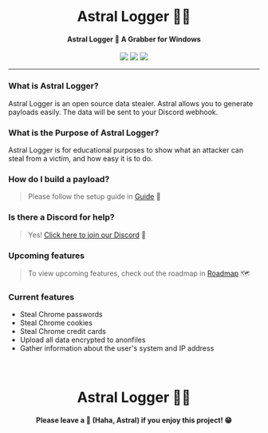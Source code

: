 <h1 align="center">
  <br>
  Astral Logger 🌙💜
  <br>
</h1>

<h4 align="center">Astral Logger 🌙 A Grabber for Windows</h4>

<p align="center">
    <img src="https://img.shields.io/badge/Supported_Platforms-Windows-indigo">
    <img src="https://img.shields.io/badge/Version-1.0-indigo">
    <img src="https://img.shields.io/badge/Python-3.10.6-indigo">
</p>

---

### What is Astral Logger?

Astral Logger is an open source data stealer. Astral allows you to generate payloads easily. The data will be sent to your Discord webhook.

### What is the Purpose of Astral Logger?

Astral Logger is for educational purposes to show what an attacker can steal from a victim, and how easy it is to do.

### How do I build a payload?

> Please follow the setup guide in [Guide](/setup/BUILD.md) 💜

### Is there a Discord for help?

> Yes! [Click here to join our Discord](https://discord.gg/xF4hQj3bbJ) 💬

### Upcoming features

> To view upcoming features, check out the roadmap in [Roadmap](/info/ROADMAP.md) 🗺️

### Current features

* Steal Chrome passwords
* Steal Chrome cookies
* Steal Chrome credit cards
* Upload all data encrypted to anonfiles
* Gather information about the user's system and IP address

<h1 align="center">
  <br>
  Astral Logger 🌙💜
  <br>
</h1>

<h4 align="center">Please leave a 🌟 (Haha, Astral) if you enjoy this project! 😁</h4>
